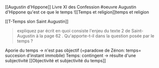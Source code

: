 [[Augustin d'Hippone]]
Livre XI des Confession #oeuvre 
Augustin d'Hippone qu'est ce que le temps
![[Temps et religion]]temps et religion

[[T-Temps slon Saint Augustin]]
>expliquez par écrit en quoi consiste l'enjeu du texte 2 de Saint-Augustin à la page 62 .
Qu'apporte-t-il dans la question posée par le temps ?


Aporie du temps -> n'est pas objectif
(=paradoxe de Zénon: temps= succesion d'instant immobile)
Temps: contingent -> résulte d'une subjectivité
[[Objectivité et subjectivité du temps]]